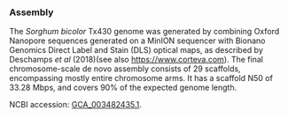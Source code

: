 ### Assembly
The *Sorghum bicolor* Tx430 genome was generated by combining Oxford Nanopore sequences generated on a MinION sequencer with Bionano Genomics Direct Label and Stain (DLS) optical maps, as described by Deschamps *et al* (2018)(see also https://www.corteva.com). The final chromosome-scale de novo assembly consists of 29 scaffolds, encompassing mostly entire chromosome arms. It has a scaffold N50 of 33.28 Mbps, and covers 90% of the expected genome length.

NCBI accession: [GCA_003482435.1](https://www.ncbi.nlm.nih.gov/assembly/GCA_003482435.1).
